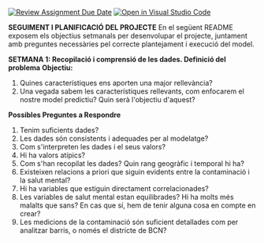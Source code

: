 [![Review Assignment Due Date](https://classroom.github.com/assets/deadline-readme-button-22041afd0340ce965d47ae6ef1cefeee28c7c493a6346c4f15d667ab976d596c.svg)](https://classroom.github.com/a/USx538Ll)
[![Open in Visual Studio Code](https://classroom.github.com/assets/open-in-vscode-2e0aaae1b6195c2367325f4f02e2d04e9abb55f0b24a779b69b11b9e10269abc.svg)](https://classroom.github.com/online_ide?assignment_repo_id=17348921&assignment_repo_type=AssignmentRepo)

**SEGUIMENT I PLANIFICACIÓ DEL PROJECTE**
En el següent README exposem els objectius setmanals per desenvolupar el projecte, juntament amb preguntes necessàries pel correcte plantejament i execució del model.

**SETMANA 1: Recopilació i comprensió de les dades. Definició del problema**
  **Objectiu:**
  1. Quines característiques ens aporten una major rellevància?
  2. Una vegada sabem les característiques rellevants, com enfocarem el nostre model predictiu? Quin serà l'objectiu d'aquest?
     
**Possibles Preguntes a Respondre**
  1. Tenim suficients dades?
  2. Les dades són consistents i adequades per al modelatge?
  3. Com s'interpreten les dades i el seus valors?
  4. Hi ha valors atípics?
  5. Com s'han recopilat les dades? Quin rang geogràfic i temporal hi ha?
  6. Existeixen relacions a priori que siguin evidents entre la contaminació i la salut mental?
  7. Hi ha variables que estiguin directament correlacionades?
  8. Les variables de salut mental estan equilibrades? Hi ha molts més malalts que sans? En cas que sí, hem de tenir alguna cosa en compte en crear?
  9. Les medicions de la contaminació són suficient detallades com per analitzar barris, o només el districte de BCN?


